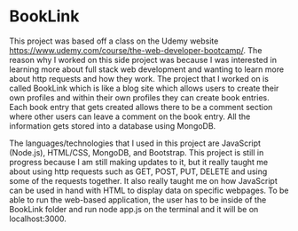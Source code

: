 # BookLink
This project was based off a class on the Udemy website https://www.udemy.com/course/the-web-developer-bootcamp/. 
The reason why I worked on this side project was because I was interested in learning more about full stack web development 
and wanting to learn more about http requests and how they work. The project that I worked on is called BookLink which is 
like a blog site which allows users to create their own profiles and within their own profiles they can create book entries. 
Each book entry that gets created allows there to be a comment section where other users can leave a comment on the book entry. 
All the information gets stored into a database using MongoDB.  

The languages/technologies that I used in this project are JavaScript (Node.js), HTML/CSS, MongoDB, and Bootstrap. This project 
is still in progress because I am still making updates to it, but it really taught me about using http requests such as GET, POST, 
PUT, DELETE and using some of the requests together. It also really taught me on how JavaScript can be used in hand with HTML to 
display data on specific webpages. To be able to run the web-based application, the user has to be inside of the BookLink folder 
and run node app.js on the terminal and it will be on localhost:3000.
